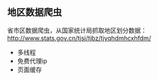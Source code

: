 ## 地区数据爬虫
省市区数据爬虫，从国家统计局抓取地区划分数据：http://www.stats.gov.cn/tjsj/tjbz/tjyqhdmhcxhfdm/
 
 * 多线程
 * 免费代理ip
 * 页面缓存
 